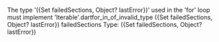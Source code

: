 The type '({Set<String> failedSections, Object? lastError})' used in the 'for' loop must implement 'Iterable'.dartfor_in_of_invalid_type
({Set<String> failedSections, Object? lastError}) failedSections
Type: ({Set<String> failedSections, Object? lastError})